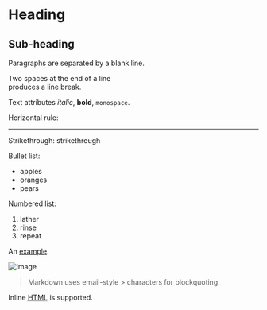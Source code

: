 Heading
=======

Sub-heading
-----------

Paragraphs are separated
by a blank line.

Two spaces at the end of a line  
produces a line break.

Text attributes _italic_, 
**bold**, `monospace`.

Horizontal rule:

---

Strikethrough:
~~strikethrough~~

Bullet list:

  * apples
  * oranges
  * pears

Numbered list:

  1. lather
  2. rinse
  3. repeat

An [example](http://example.com).

![Image](Icon-pictures.png "icon")

> Markdown uses email-style > characters for blockquoting.

Inline <abbr title="Hypertext Markup Language">HTML</abbr> is supported.
